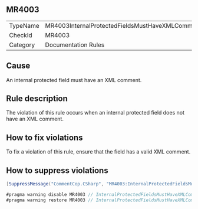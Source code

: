 ## MR4003

<table>
<tr>
  <td>TypeName</td>
  <td>MR4003InternalProtectedFieldsMustHaveXMLComment</td>
</tr>
<tr>
  <td>CheckId</td>
  <td>MR4003</td>
</tr>
<tr>
  <td>Category</td>
  <td>Documentation Rules</td>
</tr>
</table>

## Cause

An internal protected field must have an XML comment.

## Rule description

The violation of this rule occurs when an internal protected field does not have an XML comment.

## How to fix violations

To fix a violation of this rule, ensure that the field has a valid XML comment.

## How to suppress violations

```csharp
[SuppressMessage("CommentCop.CSharp", "MR4003:InternalProtectedFieldsMustHaveXMLComment", Justification = "Reviewed.")]
```

```csharp
#pragma warning disable MR4003 // InternalProtectedFieldsMustHaveXMLComment
#pragma warning restore MR4003 // InternalProtectedFieldsMustHaveXMLComment
```